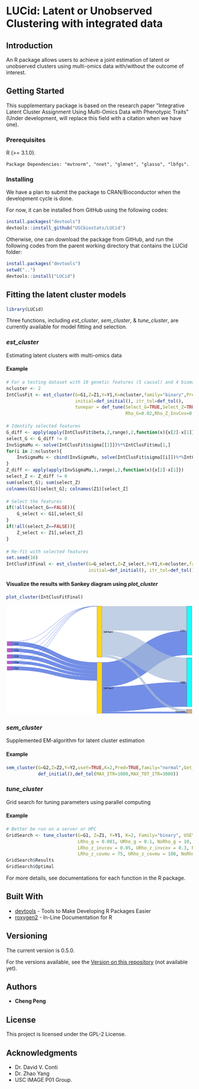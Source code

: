 LUCid: Latent or Unobserved Clustering with integrated data
================

Introduction
------------

An R package allows users to achieve a joint estimation of latent or unobserved clusters using multi-omics data with/without the outcome of interest.

Getting Started
---------------

This supplementary package is based on the research paper "Integrative Latent Cluster Assignment Using Multi-Omics Data with Phenotypic Traits" (Under development, will replace this field with a citation when we have one).

### Prerequisites

R (&gt;= 3.1.0).

    Package Dependencies: "mvtnorm", "nnet", "glmnet", "glasso", "lbfgs".

### Installing

We have a plan to submit the package to CRAN/Bioconductor when the development cycle is done.

For now, it can be installed from GitHub using the following codes:

``` r
install.packages("devtools")
devtools::install_github("USCbiostats/LUCid")
```

Otherwise, one can download the package from GitHub, and run the following codes from the parent working directory that contains the LUCid folder:

``` r
install.packages("devtools")
setwd("..")
devtools::install("LUCid")
```

Fitting the latent cluster models
---------------------------------

``` r
library(LUCid)
```

Three functions, including *est\_cluster*, *sem\_cluster*, & *tune\_cluster*, are currently available for model fitting and selection.

### *est\_cluster*

Estimating latent clusters with multi-omics data

#### Example

``` r
# For a testing dataset with 10 genetic features (5 causal) and 4 biomarkers (2 causal)
ncluster <- 2
IntClusFit <- est_cluster(G=G1,Z=Z1,Y=Y1,K=ncluster,family="binary",Pred=TRUE,
                          initial=def_initial(), itr_tol=def_tol(),
                          tunepar = def_tune(Select_G=TRUE,Select_Z=TRUE,
                                             Rho_G=0.02,Rho_Z_InvCov=0.1,Rho_Z_CovMu=93))

# Identify selected features
G_diff <- apply(apply(IntClusFit$beta,2,range),2,function(x){x[2]-x[1]})[-1]
select_G <- G_diff != 0
InvSigmaMu <- solve(IntClusFit$sigma[[1]])%*%IntClusFit$mu[1,]
for(i in 2:ncluster){
    InvSigmaMu <- cbind(InvSigmaMu, solve(IntClusFit$sigma[[i]])%*%IntClusFit$mu[i,])
}
Z_diff <- apply(apply(InvSigmaMu,1,range),2,function(x){x[2]-x[1]})
select_Z <- Z_diff != 0
sum(select_G); sum(select_Z)
colnames(G1)[select_G]; colnames(Z1)[select_Z]

# Select the features
if(!all(select_G==FALSE)){
    G_select <- G1[,select_G]
}
if(!all(select_Z==FALSE)){
    Z_select <- Z1[,select_Z]
}

# Re-fit with selected features
set.seed(10)
IntClusFitFinal <- est_cluster(G=G_select,Z=Z_select,Y=Y1,K=ncluster,family="binary",Pred=TRUE,
                               initial=def_initial(), itr_tol=def_tol(), tunepar = def_tune())
```

#### Visualize the results with Sankey diagram using *plot\_cluster*

``` r
plot_cluster(IntClusFitFinal)
```

![](README_files/figure-markdown_github/Sankey1.png)

### *sem\_cluster*

Supplemented EM-algorithm for latent cluster estimation

#### Example

``` r
sem_cluster(G=G2,Z=Z2,Y=Y2,useY=TRUE,K=2,Pred=TRUE,family="normal",Get_SE=TRUE,
            def_initial(),def_tol(MAX_ITR=1000,MAX_TOT_ITR=3000))
```

### *tune\_cluster*

Grid search for tuning parameters using parallel computing

#### Example

``` r
# Better be run on a server or HPC
GridSearch <- tune_cluster(G=G1, Z=Z1, Y=Y1, K=2, Family="binary", USEY = TRUE,
                           LRho_g = 0.001, URho_g = 0.1, NoRho_g = 10,
                           LRho_z_invcov = 0.05, URho_z_invcov = 0.3, NoRho_z_invcov = 6,
                           LRho_z_covmu = 75, URho_z_covmu = 100, NoRho_z_covmu = 6)
GridSearch$Results
GridSearch$Optimal
```

For more details, see documentations for each function in the R package.

Built With
----------

-   [devtools](https://cran.r-project.org/web/packages/devtools/index.html) - Tools to Make Developing R Packages Easier
-   [roxygen2](https://cran.r-project.org/web/packages/roxygen2/index.html) - In-Line Documentation for R

Versioning
----------

The current version is 0.5.0.

For the versions available, see the [Version on this repository](https://github.com/your/project/Version) (not available yet).

Authors
-------

-   **Cheng Peng**

License
-------

This project is licensed under the GPL-2 License.

Acknowledgments
---------------

-   Dr. David V. Conti
-   Dr. Zhao Yang
-   USC IMAGE P01 Group.
